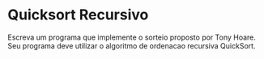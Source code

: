 # Quicksort Recursivo
Escreva um programa que implemente o sorteio proposto por Tony Hoare. Seu programa deve utilizar o algoritmo de ordenacao recursiva QuickSort.

